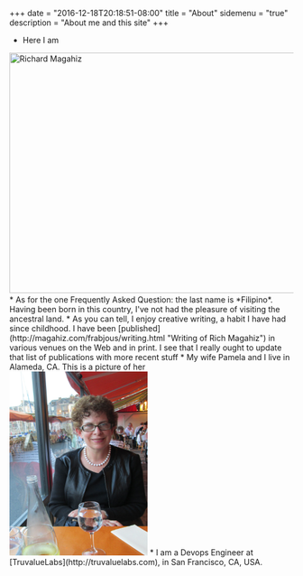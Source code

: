 +++
date = "2016-12-18T20:18:51-08:00"
title = "About"
sidemenu = "true"
description = "About me and this site"
+++

* Here I am<br />
<img src="/media/20170502_085726.jpg" title="Richard Magahiz" width=640 height=426 />
* As for the one Frequently Asked Question:  the last name is *Filipino*.  Having been born in this country, I've not had the
pleasure of visiting the ancestral land.
* As you can tell, I enjoy creative writing, a habit I have had since childhood. I have been
[published](http://magahiz.com/frabjous/writing.html "Writing of Rich Magahiz")
in various venues on the Web and in print.
I see that I really ought to update that list of publications with more recent stuff
* My wife Pamela and I live in Alameda, CA.
This is a picture of her<br />
<img src="/media/IMG_0501.JPG" title="Pamela Magahiz" width=245 height=326 />
* I am a Devops Engineer at [TruvalueLabs](http://truvaluelabs.com), in San Francisco, CA, USA.
